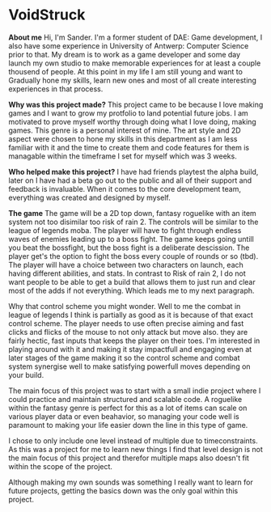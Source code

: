 # VoidStruck
**About me**
Hi, I'm Sander. I'm a former student of DAE: Game development, I also have some experience in University of Antwerp: Computer Science prior to that. My dream is to work as a game developer and some day launch my own studio to make memorable experiences for at least a couple thousend of people. At this point in my life I am still young and want to Gradually hone my skills, learn new ones and most of all create interesting experiences in that process.

**Why was this project made?**
This project came to be because I love making games and I want to grow my protfolio to land potential future jobs. I am motivated to prove myself worthy through doing what I love doing, making games. This genre is a personal interest of mine. The art style and 2D aspect were chosen to hone my skills in this department as I am less familiar with it and the time to create them and code features for them is managable within the timeframe I set for myself which was 3 weeks.

**Who helped make this project?**
I have had friends playtest the alpha build, later on I have had a beta go out to the public and all of their support and feedback is invaluable. When it comes to the core development team, everything was created and designed by myself.

**The game**
The game will be a 2D top down, fantasy roguelike with an item system not too disimilar too risk of rain 2. The controls will be similar to the league of legends moba. The player will have to fight through endless waves of enemies leading up to a boss fight. The game keeps going untill you beat the bossfight, but the boss fight is a deliberate descission. The player get's the option to fight the boss every couple of rounds or so (tbd). The player will have a choice between two characters on launch, each having different abilities, and stats. In contrast to Risk of rain 2, I do not want people to be able to get a build that allows them to just run and clear most of the adds if not everything. Which leads me to my next paragraph.

 Why that control scheme you might wonder. Well to me the combat in league of legends I think is partially as good as it is because of that exact control scheme. The player needs to use often precise aiming and fast clicks and flicks of the mouse to not only attack but move also. they are fairly hectic, fast inputs that keeps the player on their toes. I'm interested in playing around with it and making it stay impactfull and engaging even at later stages of the game making it so the control scheme and combat system synergise well to make satisfying powerfull moves depending on your build.

The main focus of this project was to start with a small indie project where I could practice and maintain structured and scalable code. A roguelike within the fantasy genre is perfect for this as a lot of items can scale on various player data or even beahavior, so managing your code well is paramount to making your life easier down the line in this type of game.

I chose to only include one level instead of multiple due to timeconstraints. As this was a project for me to learn new things I find that level design is not the main focus of this project and therefor multiple maps also doesn't fit within the scope of the project.

Although making my own sounds was something I really want to learn for future projects, getting the basics down was the only goal within this project.

